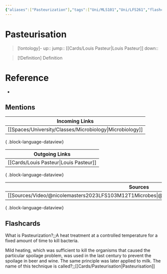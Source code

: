 ```yaml
---
{"aliases":["Pasteurization"],"tags":["Uni/MLS101","Uni/LFS261","flashcards/LFS261"],"dg-publish":true,"permalink":"/cards/pasteurisation/","dgPassFrontmatter":true}
---
```


# Pasteurisation

> [!ontology]-
> up:: 
> jump:: [[Cards/Louis Pasteur\|Louis Pasteur]]
> down:: 

> [!Definition] Definition

# Reference

- 

## Mentions

| Incoming Links                                              |
| ----------------------------------------------------------- |
| [[Spaces/University/Classes/Microbiology\|Microbiology]] |

{ .block-language-dataview}

| Outgoing Links                            |
| ----------------------------------------- |
| [[Cards/Louis Pasteur\|Louis Pasteur]] |

{ .block-language-dataview}

| Sources                                                                                           |
| ------------------------------------------------------------------------------------------------- |
| [[Sources/Video/@nicolemasters2023LFS103M12T1Microbes\|@nicolemasters2023LFS103M12T1Microbes]] |

{ .block-language-dataview}

## Flashcards

What is Pasteurization?;;A heat treatment at a controlled temperature for a fixed amount of time to kill bacteria.
<!--SR:!2024-05-15,9,250-->

Mild heating, which was sufficient to kill the organisms that caused the particular spoilage problem, was used in the last century to prevent the spoilage in beer and wine. The same principle was later applied to milk. The name of this technique is called?;;[[Cards/Pasteurisation\|Pasteurisation]]
<!--SR:!2024-05-16,10,270-->